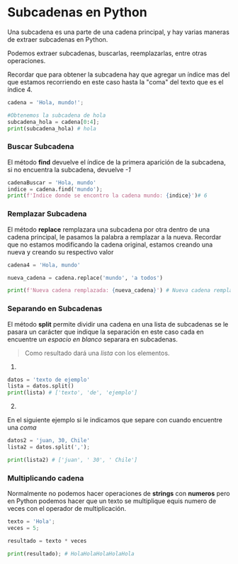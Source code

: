 
# Subcadenas en Python

Una subcadena es una parte de una cadena principal, y hay varias maneras de extraer subcadenas en Python.

Podemos extraer subcadenas, buscarlas, reemplazarlas, entre otras operaciones.

Recordar que para obtener la subcadena hay que agregar un índice mas del que estamos recorriendo en este caso hasta la "coma" del texto que es el índice 4.

```python
cadena = 'Hola, mundo!';

#Obtenemos la subcadena de hola
subcadena_hola = cadena[0:4];
print(subcadena_hola) # hola
```


### Buscar Subcadena

El método **find** devuelve el índice de la primera aparición de la subcadena, si no encuentra la subcadena, devuelve _-1_ 

```python
cadenaBuscar = 'Hola, mundo'
indice = cadena.find('mundo');
print(f'Indice donde se encontro la cadena mundo: {indice}')# 6
```

### Remplazar Subcadena

El método **replace** remplazara una subcadena por otra dentro de una cadena principal, le pasamos la palabra a remplazar a la nueva.
Recordar que no estamos modificando la cadena original, estamos creando una nueva y creando su respectivo valor

```python
cadena4 = 'Hola, mundo'

nueva_cadena = cadena.replace('mundo', 'a todos')

print(f'Nueva cadena remplazada: {nueva_cadena}') # Nueva cadena remplazada: Hola, a todos!

```



### Separando en Subcadenas

El método **split** permite dividir una cadena en una lista de subcadenas se le pasara un carácter que indique la separación en este caso cada en encuentre un _espacio en blanco_ separara en subcadenas.

>Como resultado dará una _lista_ con los elementos.

1.
```python
datos = 'texto de ejemplo'
lista = datos.split()
print(lista) # ['texto', 'de', 'ejemplo']
```

2.

En el siguiente ejemplo si le indicamos que separe con cuando encuentre una _coma_

```python
datos2 = 'juan, 30, Chile'
lista2 = datos.split(',');

print(lista2) # ['juan', ' 30', ' Chile']
```


### Multiplicando cadena

Normalmente no podemos hacer operaciones de **strings** con **numeros** pero en Python podemos hacer que un texto se multiplique equis numero de veces con el operador de multiplicación.

```python
texto = 'Hola';
veces = 5;

resultado = texto * veces

print(resultado); # HolaHolaHolaHolaHola
```

